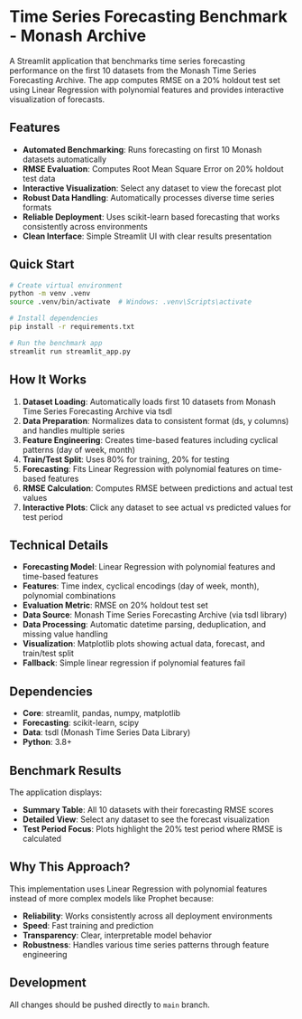 # Time Series Forecasting Benchmark - Monash Archive

A Streamlit application that benchmarks time series forecasting performance on the first 10 datasets from the Monash Time Series Forecasting Archive. The app computes RMSE on a 20% holdout test set using Linear Regression with polynomial features and provides interactive visualization of forecasts.

## Features

- **Automated Benchmarking**: Runs forecasting on first 10 Monash datasets automatically
- **RMSE Evaluation**: Computes Root Mean Square Error on 20% holdout test data
- **Interactive Visualization**: Select any dataset to view the forecast plot
- **Robust Data Handling**: Automatically processes diverse time series formats
- **Reliable Deployment**: Uses scikit-learn based forecasting that works consistently across environments
- **Clean Interface**: Simple Streamlit UI with clear results presentation

## Quick Start

```bash
# Create virtual environment
python -m venv .venv
source .venv/bin/activate  # Windows: .venv\Scripts\activate

# Install dependencies
pip install -r requirements.txt

# Run the benchmark app
streamlit run streamlit_app.py
```

## How It Works

1. **Dataset Loading**: Automatically loads first 10 datasets from Monash Time Series Forecasting Archive via tsdl
2. **Data Preparation**: Normalizes data to consistent format (ds, y columns) and handles multiple series
3. **Feature Engineering**: Creates time-based features including cyclical patterns (day of week, month)
4. **Train/Test Split**: Uses 80% for training, 20% for testing
5. **Forecasting**: Fits Linear Regression with polynomial features on time-based features
6. **RMSE Calculation**: Computes RMSE between predictions and actual test values
7. **Interactive Plots**: Click any dataset to see actual vs predicted values for test period

## Technical Details

- **Forecasting Model**: Linear Regression with polynomial features and time-based features
- **Features**: Time index, cyclical encodings (day of week, month), polynomial combinations
- **Evaluation Metric**: RMSE on 20% holdout test set
- **Data Source**: Monash Time Series Forecasting Archive (via tsdl library)
- **Data Processing**: Automatic datetime parsing, deduplication, and missing value handling
- **Visualization**: Matplotlib plots showing actual data, forecast, and train/test split
- **Fallback**: Simple linear regression if polynomial features fail

## Dependencies

- **Core**: streamlit, pandas, numpy, matplotlib
- **Forecasting**: scikit-learn, scipy
- **Data**: tsdl (Monash Time Series Data Library)
- **Python**: 3.8+

## Benchmark Results

The application displays:
- **Summary Table**: All 10 datasets with their forecasting RMSE scores
- **Detailed View**: Select any dataset to see the forecast visualization
- **Test Period Focus**: Plots highlight the 20% test period where RMSE is calculated

## Why This Approach?

This implementation uses Linear Regression with polynomial features instead of more complex models like Prophet because:
- **Reliability**: Works consistently across all deployment environments
- **Speed**: Fast training and prediction
- **Transparency**: Clear, interpretable model behavior
- **Robustness**: Handles various time series patterns through feature engineering

## Development

All changes should be pushed directly to `main` branch.

